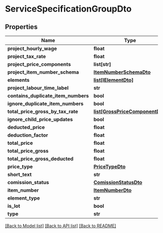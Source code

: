 # ServiceSpecificationGroupDto

## Properties
Name | Type | Description | Notes
------------ | ------------- | ------------- | -------------
**project_hourly_wage** | **float** |  | 
**project_tax_rate** | **float** |  | 
**project_price_components** | **list[str]** |  | [optional] 
**project_item_number_schema** | [**ItemNumberSchemaDto**](ItemNumberSchemaDto.md) |  | [optional] 
**elements** | [**list[IElementDto]**](IElementDto.md) |  | [optional] 
**project_labour_time_label** | **str** |  | [optional] 
**contains_duplicate_item_numbers** | **bool** |  | 
**ignore_duplicate_item_numbers** | **bool** |  | 
**total_price_gross_by_tax_rate** | [**list[GrossPriceComponentDto]**](GrossPriceComponentDto.md) |  | [optional] 
**ignore_child_price_updates** | **bool** |  | 
**deducted_price** | **float** |  | 
**deduction_factor** | **float** |  | 
**total_price** | **float** |  | 
**total_price_gross** | **float** |  | 
**total_price_gross_deducted** | **float** |  | 
**price_type** | [**PriceTypeDto**](PriceTypeDto.md) |  | 
**short_text** | **str** |  | [optional] 
**comission_status** | [**ComissionStatusDto**](ComissionStatusDto.md) |  | 
**item_number** | [**ItemNumberDto**](ItemNumberDto.md) |  | [optional] 
**element_type** | **str** |  | [optional] 
**is_lot** | **bool** |  | 
**type** | **str** |  | [optional] 

[[Back to Model list]](../README.md#documentation-for-models) [[Back to API list]](../README.md#documentation-for-api-endpoints) [[Back to README]](../README.md)


